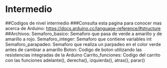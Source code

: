 # Intermedio
##Codigos de nivel intermedio
###Consulta esta pagina para conocer mas acerca de Arduino:
https://docs.arduino.cc/language-reference/#structure
##Archivos:
Semaforo_basico: Semaforo que pasa de verde a amarillo y de amarillo a rojo.
Semaforo_integer: Semaforo que contiene variables int
Semaforo_parapadeo: Semaforo que realiza un parpadeo en el color verde antes de cambiar a amarillo
Boton: Codigo de boton utilizando las resistencias integradas de la Arduino
Carrito_funciones: Codigo  del carrito con las funciones adelante(), derecha(), izquierda(), atras(), parar()

